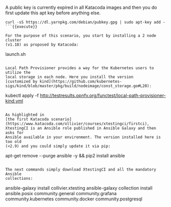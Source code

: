 A public key is currently expired in all Katacoda images and then you do first
update this apt key before anything else.

```
curl -sS https://dl.yarnpkg.com/debian/pubkey.gpg | sudo apt-key add -
```{{execute}}

For the purpose of this scenario, you start by installing a 2 node cluster
(v1.18) as proposed by Katacoda:

```
launch.sh
```{{execute}}

Local Path Provisioner provides a way for the Kubernetes users to utilize the
local storage in each node. Here you install the version
[customized by kind](https://github.com/kubernetes-sigs/kind/blob/master/pkg/build/nodeimage/const_storage.go#L20):

```
kubectl apply -f http://testresults.opnfv.org/functest/local-path-provisioner-kind.yml
```{{execute}}

As highlighted in
[the first Katacoda scenario](https://www.katacoda.com/ollivier/courses/xtestingci/firstci),
XtestingCI is an Ansible role published in Ansible Galaxy and then asks for
Ansible available in your environment. The version installed here is too old
(<2.9) and you could simply update it via pip:

```
apt-get remove --purge ansible -y && pip2 install ansible
```{{execute}}

The next commands simply download XtestingCI and all the mandatory Ansible
collections:

```
ansible-galaxy install collivier.xtesting
ansible-galaxy collection install ansible.posix community.general community.grafana community.kubernetes community.docker community.postgresql
```{{execute}}

